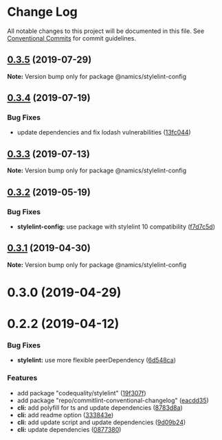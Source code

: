 # Change Log

All notable changes to this project will be documented in this file.
See [Conventional Commits](https://conventionalcommits.org) for commit guidelines.

## [0.3.5](https://github.com/namics/frontend-defaults/compare/@namics/stylelint-config@0.3.4...@namics/stylelint-config@0.3.5) (2019-07-29)

**Note:** Version bump only for package @namics/stylelint-config





## [0.3.4](https://github.com/namics/frontend-defaults/compare/@namics/stylelint-config@0.3.3...@namics/stylelint-config@0.3.4) (2019-07-19)


### Bug Fixes

* update dependencies and fix lodash vulnerabilities ([13fc044](https://github.com/namics/frontend-defaults/commit/13fc044))





## [0.3.3](https://github.com/namics/frontend-defaults/compare/@namics/stylelint-config@0.3.2...@namics/stylelint-config@0.3.3) (2019-07-13)

**Note:** Version bump only for package @namics/stylelint-config





## [0.3.2](https://github.com/namics/frontend-defaults/compare/@namics/stylelint-config@0.3.1...@namics/stylelint-config@0.3.2) (2019-05-19)


### Bug Fixes

* **stylelint-config:** use package with stylelint 10 compatibility ([f7d7c5d](https://github.com/namics/frontend-defaults/commit/f7d7c5d))





## [0.3.1](https://github.com/namics/frontend-defaults/compare/@namics/stylelint-config@0.3.0...@namics/stylelint-config@0.3.1) (2019-04-30)

**Note:** Version bump only for package @namics/stylelint-config





# 0.3.0 (2019-04-29)

# 0.2.2 (2019-04-12)


### Bug Fixes

* **stylelint:** use more flexible peerDependency ([6d548ca](https://github.com/namics/frontend-defaults/commit/6d548ca))


### Features

* add package "codequality/stylelint" ([19f307f](https://github.com/namics/frontend-defaults/commit/19f307f))
* add package "repo/commitlint-conventional-changelog" ([eacdd35](https://github.com/namics/frontend-defaults/commit/eacdd35))
* **cli:** add polyfill for ts and update dependencies ([8783d8a](https://github.com/namics/frontend-defaults/commit/8783d8a))
* **cli:** add readme option ([333843e](https://github.com/namics/frontend-defaults/commit/333843e))
* **cli:** add update script and update dependencies ([9d09b24](https://github.com/namics/frontend-defaults/commit/9d09b24))
* **cli:** update dependencies ([0877380](https://github.com/namics/frontend-defaults/commit/0877380))
